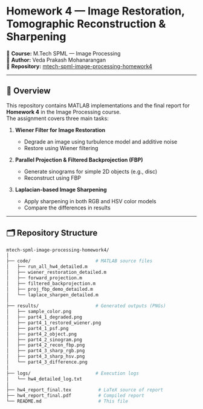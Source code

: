 # Homework 4 — Image Restoration, Tomographic Reconstruction & Sharpening  

📌 **Course:** M.Tech SPML — Image Processing  
👤 **Author:** Veda Prakash Mohanarangan  
📂 **Repository:** [mtech-spml-image-processing-homework4](https://github.com/VedaMahi321/mtech-spml-image-processing-homework4)  

---

## 📖 Overview  
This repository contains MATLAB implementations and the final report for **Homework 4** in the Image Processing course.  
The assignment covers three main tasks:  

1. **Wiener Filter for Image Restoration**  
   - Degrade an image using turbulence model and additive noise  
   - Restore using Wiener filtering  

2. **Parallel Projection & Filtered Backprojection (FBP)**  
   - Generate sinograms for simple 2D objects (e.g., disc)  
   - Reconstruct using FBP  

3. **Laplacian-based Image Sharpening**  
   - Apply sharpening in both RGB and HSV color models  
   - Compare the differences in results  

---

## 🗂 Repository Structure  

```bash
mtech-spml-image-processing-homework4/
│
├── code/                        # MATLAB source files
│   ├── run_all_hw4_detailed.m
│   ├── wiener_restoration_detailed.m
│   ├── forward_projection.m
│   ├── filtered_backprojection.m
│   ├── proj_fbp_demo_detailed.m
│   └── laplace_sharpen_detailed.m
│
├── results/                     # Generated outputs (PNGs)
│   ├── sample_color.png
│   ├── part4_1_degraded.png
│   ├── part4_1_restored_wiener.png
│   ├── part4_1_psf.png
│   ├── part4_2_object.png
│   ├── part4_2_sinogram.png
│   ├── part4_2_recon_fbp.png
│   ├── part4_3_sharp_rgb.png
│   ├── part4_3_sharp_hsv.png
│   └── part4_3_difference.png
│
├── logs/                        # Execution logs
│   └── hw4_detailed_log.txt
│
├── hw4_report_final.tex          # LaTeX source of report
├── hw4_report_final.pdf          # Compiled report
└── README.md                     # This file
